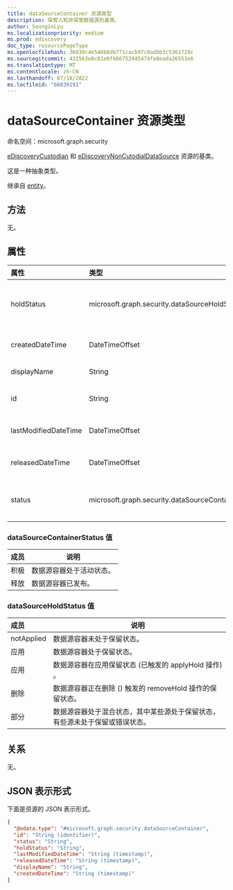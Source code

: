 ```yaml
---
title: dataSourceContainer 资源类型
description: 保管人和非保管数据源的基类。
author: SeunginLyu
ms.localizationpriority: medium
ms.prod: ediscovery
doc_type: resourcePageType
ms.openlocfilehash: 36039c4e548b8db771cacb97c0adbb3c5361729c
ms.sourcegitcommit: 432563e8c81e0f666752445474fe8eada26551e6
ms.translationtype: MT
ms.contentlocale: zh-CN
ms.lasthandoff: 07/18/2022
ms.locfileid: "66839191"
---
```

# <a name="datasourcecontainer-resource-type"></a>dataSourceContainer 资源类型

命名空间：microsoft.graph.security



[eDiscoveryCustodian](../resources/security-ediscoverycustodian.md) 和 [eDiscoveryNonCutodialDataSource](../resources/security-ediscoverynoncustodialdatasource.md) 资源的基类。

这是一种抽象类型。

继承自 [entity](../resources/entity.md)。

## <a name="methods"></a>方法

无。
## <a name="properties"></a>属性
|属性|类型|描述|
|:---|:---|:---|
|holdStatus|microsoft.graph.security.dataSourceHoldStatus|dataSourceContainer 的保留状态。 可能的值为： `notApplied`， `applied`， `applying`， `removing``partial`|
|createdDateTime|DateTimeOffset|创建 dataSourceContainer 实体的日期和时间。|
|displayName|String|dataSourceContainer 实体的显示名称。|
|id|String|dataSourceContainer 的唯一标识符。 继承自 [实体](../resources/entity.md)|
|lastModifiedDateTime|DateTimeOffset|dataSourceContainer 的上次修改日期和时间。|
|releasedDateTime|DateTimeOffset|DataSourceContainer 从案例中释放的日期和时间。|
|status|microsoft.graph.security.dataSourceContainerStatus|dataSourceContainer 的最新状态。 可取值为：`Active`、`Released`。|

### <a name="datasourcecontainerstatus-values"></a>dataSourceContainerStatus 值

|成员|说明|
|:----|-----------|
| 积极| 数据源容器处于活动状态。|
| 释放 | 数据源容器已发布。|

### <a name="datasourceholdstatus-values"></a>dataSourceHoldStatus 值

|成员|说明|
|:----|-----------|
| notApplied | 数据源容器未处于保留状态。|
| 应用 | 数据源容器处于保留状态。|
| 应用 | 数据源容器在应用保留状态 (已触发的 applyHold 操作) 。|
| 删除 | 数据源容器正在删除 () 触发的 removeHold 操作的保留状态。|
| 部分 | 数据源容器处于混合状态，其中某些源处于保留状态，有些源未处于保留或错误状态。|
## <a name="relationships"></a>关系
无。

## <a name="json-representation"></a>JSON 表示形式
下面是资源的 JSON 表示形式。
<!-- {
  "blockType": "resource",
  "keyProperty": "id",
  "@odata.type": "microsoft.graph.security.dataSourceContainer",
  "baseType": "microsoft.graph.entity",
  "openType": false
}
-->
``` json
{
  "@odata.type": "#microsoft.graph.security.dataSourceContainer",
  "id": "String (identifier)",
  "status": "String",
  "holdStatus": "String",
  "lastModifiedDateTime": "String (timestamp)",
  "releasedDateTime": "String (timestamp)",
  "displayName": "String",
  "createdDateTime": "String (timestamp)"
}
```

